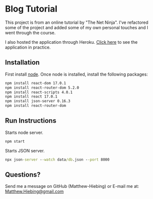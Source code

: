 # Blog Tutorial
This project is from an online tutorial by "The Net Ninja".  I've refactored some of the project and added some of my own personal touches and I went through the course.

I also hosted the application through Heroku.  [Click here](www.google.com) to see the application in practice.

## Installation
First install [node](https://nodejs.org/en/).  Once node is installed, install the following packages:

```bash
npm install react-dom 17.0.1
npm install react-router-dom 5.2.0
npm install react-scripts 4.0.1
npm install react 17.0.1
npm install json-server 0.16.3
npm install react-router-dom
```


## Run Instructions
Starts node server.
```cmd
npm start
```

Starts JSON server.
```cmd
npx json-server --watch data/db.json --port 8000
```

## Questions?
Send me a message on GitHub (Matthew-Hiebing) or E-mail me at: Matthew.Hiebing@gmail.com
